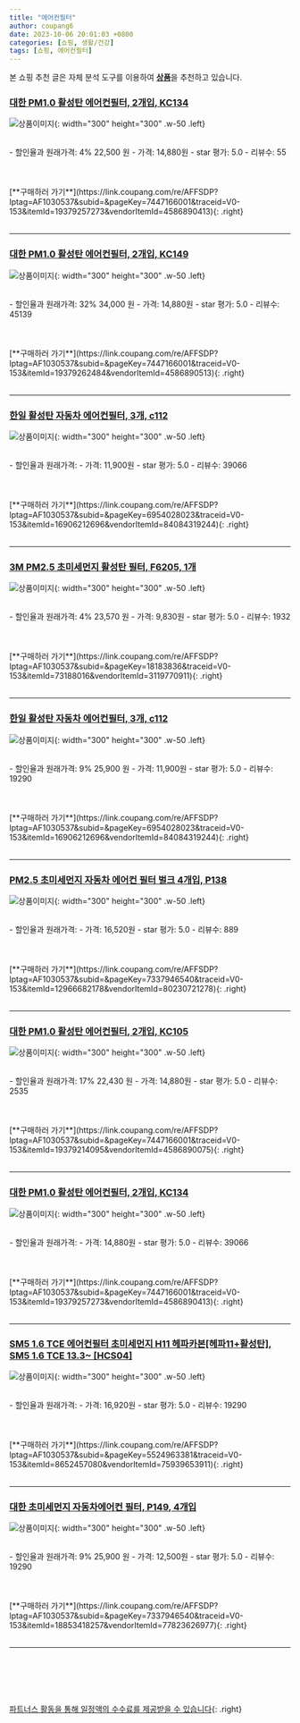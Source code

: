 ```yaml
---
title: "에어컨필터"
author: coupang6
date: 2023-10-06 20:01:03 +0800
categories: [쇼핑, 생활/건강]
tags: [쇼핑, 에어컨필터]
---
```


본 쇼핑 추천 글은 자체 분석 도구를 이용하여 [**상품**](https://link.coupang.com/a/bao1ui)을 추천하고 있습니다.

### [대한 PM1.0 활성탄 에어컨필터, 2개입, KC134](https://link.coupang.com/re/AFFSDP?lptag=AF1030537&subid=&pageKey=7447166001&traceid=V0-153&itemId=19379257273&vendorItemId=4586890413)

![상품이미지](https://thumbnail8.coupangcdn.com/thumbnails/remote/230x230ex/image/retail/images/2019/04/03/20/4/136d7dc4-191b-4cd6-8f89-7a426a44b070.jpg){: width="300" height="300" .w-50 .left}


<br>
- 할인율과 원래가격: 4%  22,500   원
- 가격: 14,880원
- star 평가: 5.0
- 리뷰수: 55
<br>
<br>
<br>
<br>
[**구매하러 가기**](https://link.coupang.com/re/AFFSDP?lptag=AF1030537&subid=&pageKey=7447166001&traceid=V0-153&itemId=19379257273&vendorItemId=4586890413){: .right}
<br>
<br>

---

### [대한 PM1.0 활성탄 에어컨필터, 2개입, KC149](https://link.coupang.com/re/AFFSDP?lptag=AF1030537&subid=&pageKey=7447166001&traceid=V0-153&itemId=19379262484&vendorItemId=4586890513)

![상품이미지](https://thumbnail8.coupangcdn.com/thumbnails/remote/230x230ex/image/retail/images/2019/04/03/20/4/136d7dc4-191b-4cd6-8f89-7a426a44b070.jpg){: width="300" height="300" .w-50 .left}


<br>
- 할인율과 원래가격: 32%  34,000   원
- 가격: 14,880원
- star 평가: 5.0
- 리뷰수: 45139
<br>
<br>
<br>
<br>
[**구매하러 가기**](https://link.coupang.com/re/AFFSDP?lptag=AF1030537&subid=&pageKey=7447166001&traceid=V0-153&itemId=19379262484&vendorItemId=4586890513){: .right}
<br>
<br>

---

### [한일 활성탄 자동차 에어컨필터, 3개, c112](https://link.coupang.com/re/AFFSDP?lptag=AF1030537&subid=&pageKey=6954028023&traceid=V0-153&itemId=16906212696&vendorItemId=84084319244)

![상품이미지](https://thumbnail8.coupangcdn.com/thumbnails/remote/230x230ex/image/rs_quotation_api/luu2vrpz/09d507e9278e4bcfbb2062746690a3e7.jpg){: width="300" height="300" .w-50 .left}


<br>
- 할인율과 원래가격: 
- 가격: 11,900원
- star 평가: 5.0
- 리뷰수: 39066
<br>
<br>
<br>
<br>
[**구매하러 가기**](https://link.coupang.com/re/AFFSDP?lptag=AF1030537&subid=&pageKey=6954028023&traceid=V0-153&itemId=16906212696&vendorItemId=84084319244){: .right}
<br>
<br>

---

### [3M PM2.5 초미세먼지 활성탄 필터, F6205, 1개](https://link.coupang.com/re/AFFSDP?lptag=AF1030537&subid=&pageKey=18183836&traceid=V0-153&itemId=73188016&vendorItemId=3119770911)

![상품이미지](https://thumbnail6.coupangcdn.com/thumbnails/remote/230x230ex/image/product/image/vendoritem/2019/01/28/3119770911/29808b7e-ebb6-4a9c-bf35-76164c03c76b.jpg){: width="300" height="300" .w-50 .left}


<br>
- 할인율과 원래가격: 4%  23,570   원
- 가격: 9,830원
- star 평가: 5.0
- 리뷰수: 1932
<br>
<br>
<br>
<br>
[**구매하러 가기**](https://link.coupang.com/re/AFFSDP?lptag=AF1030537&subid=&pageKey=18183836&traceid=V0-153&itemId=73188016&vendorItemId=3119770911){: .right}
<br>
<br>

---

### [한일 활성탄 자동차 에어컨필터, 3개, c112](https://link.coupang.com/re/AFFSDP?lptag=AF1030537&subid=&pageKey=6954028023&traceid=V0-153&itemId=16906212696&vendorItemId=84084319244)

![상품이미지](https://thumbnail8.coupangcdn.com/thumbnails/remote/230x230ex/image/rs_quotation_api/luu2vrpz/09d507e9278e4bcfbb2062746690a3e7.jpg){: width="300" height="300" .w-50 .left}


<br>
- 할인율과 원래가격: 9%  25,900   원
- 가격: 11,900원
- star 평가: 5.0
- 리뷰수: 19290
<br>
<br>
<br>
<br>
[**구매하러 가기**](https://link.coupang.com/re/AFFSDP?lptag=AF1030537&subid=&pageKey=6954028023&traceid=V0-153&itemId=16906212696&vendorItemId=84084319244){: .right}
<br>
<br>

---

### [PM2.5 초미세먼지 자동차 에어컨 필터 벌크 4개입, P138](https://link.coupang.com/re/AFFSDP?lptag=AF1030537&subid=&pageKey=7337946540&traceid=V0-153&itemId=12966682178&vendorItemId=80230721278)

![상품이미지](https://thumbnail8.coupangcdn.com/thumbnails/remote/230x230ex/image/vendor_inventory/8772/5dec59c758218de0f9476639aed44d22a74ef8071614d07d835409f57f64.jpg){: width="300" height="300" .w-50 .left}


<br>
- 할인율과 원래가격: 
- 가격: 16,520원
- star 평가: 5.0
- 리뷰수: 889
<br>
<br>
<br>
<br>
[**구매하러 가기**](https://link.coupang.com/re/AFFSDP?lptag=AF1030537&subid=&pageKey=7337946540&traceid=V0-153&itemId=12966682178&vendorItemId=80230721278){: .right}
<br>
<br>

---

### [대한 PM1.0 활성탄 에어컨필터, 2개입, KC105](https://link.coupang.com/re/AFFSDP?lptag=AF1030537&subid=&pageKey=7447166001&traceid=V0-153&itemId=19379214095&vendorItemId=4586890075)

![상품이미지](https://thumbnail6.coupangcdn.com/thumbnails/remote/230x230ex/image/retail/images/13711435056545-21209e94-86c9-4dc1-b7cd-f330c067b32d.jpg){: width="300" height="300" .w-50 .left}


<br>
- 할인율과 원래가격: 17%  22,430   원
- 가격: 14,880원
- star 평가: 5.0
- 리뷰수: 2535
<br>
<br>
<br>
<br>
[**구매하러 가기**](https://link.coupang.com/re/AFFSDP?lptag=AF1030537&subid=&pageKey=7447166001&traceid=V0-153&itemId=19379214095&vendorItemId=4586890075){: .right}
<br>
<br>

---

### [대한 PM1.0 활성탄 에어컨필터, 2개입, KC134](https://link.coupang.com/re/AFFSDP?lptag=AF1030537&subid=&pageKey=7447166001&traceid=V0-153&itemId=19379257273&vendorItemId=4586890413)

![상품이미지](https://thumbnail8.coupangcdn.com/thumbnails/remote/230x230ex/image/retail/images/2019/04/03/20/4/136d7dc4-191b-4cd6-8f89-7a426a44b070.jpg){: width="300" height="300" .w-50 .left}


<br>
- 할인율과 원래가격: 
- 가격: 14,880원
- star 평가: 5.0
- 리뷰수: 39066
<br>
<br>
<br>
<br>
[**구매하러 가기**](https://link.coupang.com/re/AFFSDP?lptag=AF1030537&subid=&pageKey=7447166001&traceid=V0-153&itemId=19379257273&vendorItemId=4586890413){: .right}
<br>
<br>

---

### [SM5 1.6 TCE 에어컨필터 초미세먼지 H11 헤파카본[헤파11+활성탄], SM5 1.6 TCE 13.3~ [HCS04]](https://link.coupang.com/re/AFFSDP?lptag=AF1030537&subid=&pageKey=5524963381&traceid=V0-153&itemId=8652457080&vendorItemId=75939653911)

![상품이미지](https://thumbnail6.coupangcdn.com/thumbnails/remote/230x230ex/image/vendor_inventory/e52e/380e9c952ad729c5d8fc7d4215ba059dcbed4838cc2eb6e891b3241ee98f.jpg){: width="300" height="300" .w-50 .left}


<br>
- 할인율과 원래가격: 
- 가격: 16,920원
- star 평가: 5.0
- 리뷰수: 19290
<br>
<br>
<br>
<br>
[**구매하러 가기**](https://link.coupang.com/re/AFFSDP?lptag=AF1030537&subid=&pageKey=5524963381&traceid=V0-153&itemId=8652457080&vendorItemId=75939653911){: .right}
<br>
<br>

---

### [대한 초미세먼지 자동차에어컨 필터, P149, 4개입](https://link.coupang.com/re/AFFSDP?lptag=AF1030537&subid=&pageKey=7337946540&traceid=V0-153&itemId=18853418257&vendorItemId=77823626977)

![상품이미지](https://thumbnail7.coupangcdn.com/thumbnails/remote/230x230ex/image/retail/images/4186766578974966-ea0c9ea5-684d-417a-9128-888512ca35fa.jpg){: width="300" height="300" .w-50 .left}


<br>
- 할인율과 원래가격: 9%  25,900   원
- 가격: 12,500원
- star 평가: 5.0
- 리뷰수: 19290
<br>
<br>
<br>
<br>
[**구매하러 가기**](https://link.coupang.com/re/AFFSDP?lptag=AF1030537&subid=&pageKey=7337946540&traceid=V0-153&itemId=18853418257&vendorItemId=77823626977){: .right}
<br>
<br>

---
<br><br><br><br><br> [파트너스 활동을 통해 일정액의 수수료를 제공받을 수 있습니다](https://link.coupang.com/a/bao1ui){: .right}
